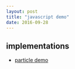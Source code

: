 ```yaml
---
layout: post
title: "javascript demo"
date: 2016-09-28
---
```


## implementations

* [particle demo](http://zhehe.github.io/blog/pf.html)
